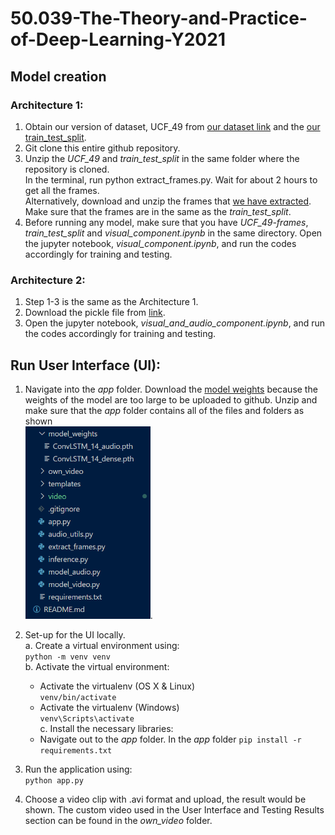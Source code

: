 # 50.039-The-Theory-and-Practice-of-Deep-Learning-Y2021  

## Model creation
### Architecture 1:  
1. Obtain our version of  dataset, UCF_49 from [our dataset link](https://drive.google.com/file/d/18e6TwtREHLS2rLMXBKZx3MBm1JxjzUVF/view?usp=sharing) 
and the [our train_test_split](https://drive.google.com/file/d/1_uBpXEo4Kf2QJYw7D-YO_inn_e1Q-Cuv/view?usp=sharing).  
2. Git clone this entire github repository.
3. Unzip the *UCF_49* and *train_test_split* in the same folder where the repository is cloned. <br> In the terminal, run python extract_frames.py. Wait for about 2 hours to get all the frames. <br>
Alternatively, download and unzip the frames that [we have extracted](https://drive.google.com/file/d/1tjTB_TK53-UtP3l2o7pVMeNhVL_HA7Hz/view?usp=sharing). Make sure that the frames are in the same as the *train_test_split*.
4. Before running any model, make sure that you have *UCF_49-frames*, *train_test_split* and *visual_component.ipynb* in the same directory. Open the jupyter notebook, *visual_component.ipynb*, and run the codes accordingly for training and testing. 


### Architecture 2: 

1. Step 1-3 is the same as the Architecture 1.
2. Download the pickle file from [link](https://drive.google.com/file/d/12wsyIfR8-Ub2CBsOpTQ8-YY1__aKI-oM/view?usp=sharing).
3. Open the jupyter notebook, *visual_and_audio_component.ipynb*, and run the codes accordingly for training and testing. 



## Run User Interface (UI): 
1. Navigate into the *app* folder. Download  the [model weights](https://drive.google.com/file/d/1IfCCIiplXsHxU4x5_tUxLPbtH1-j2noD/view?usp=sharing) because the weights of the model are too large to be uploaded to github. Unzip and make sure that the *app* folder contains all of the files and folders as shown <br> <img src="./app_directory.PNG" width="200">.
2. Set-up for the UI locally.   
  a. Create a virtual environment using:   
    `python -m venv venv`  
  b. Activate the virtual environment:    
     - Activate the virtualenv (OS X & Linux)  
    `venv/bin/activate` 
    - Activate the virtualenv (Windows)  
    `venv\Scripts\activate`  
  c. Install the necessary libraries:
    - Navigate out to the *app* folder. In the *app* folder 
    `pip install -r requirements.txt`

3. Run the application using:   
   `python app.py`
4. Choose a video clip with .avi format and upload, the result would be shown. The custom video used in the User Interface and Testing Results section can be found in the *own_video* folder.


